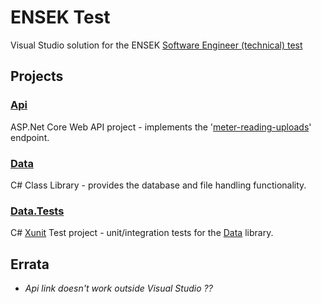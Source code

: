 # ENSEK Test

Visual Studio solution for the ENSEK [Software Engineer (technical) test](SoftwareEngineerExercise/BRIEF.pdf)

## Projects

### [Api](ApiProject/README.md) 

ASP.Net Core Web API project - implements the '[meter-reading-uploads](ApiProject/Controllers/MeterReadingsController.cs)' endpoint.

### [Data](Data/README.md)

C# Class Library - provides the database and file handling functionality.

### [Data.Tests](Data.Tests/README.md)

C# [Xunit](https://xunit.net/) Test project - unit/integration tests for the [Data](Data/README.md) library.

## Errata

- *Api link doesn't work outside Visual Studio ??*



